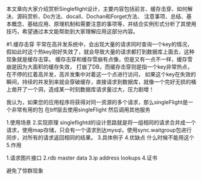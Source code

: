 本文章向大家介绍赏析Singleflight设计，主要内容包括前言、缓存击穿、如何解决、源码赏析、Do方法、docall、Dochan和Forget方法、
注意事项、总结、基本概念、基础应用、原理机制和需要注意的事项等，并结合实例形式分析了其使用技巧，希望通过本文能帮助到大家理解应用这部分内容。

#1.缓存击穿
平常在高并发系统中，会出现大量的请求同时查询一个key的情况，假如此时这个热key刚好失效了，就会导致大量的请求都打到数据库上面去，这种现象就是缓存击穿。
缓存击穿和缓存雪崩有点像，但是又有一点不一样，缓存雪崩是因为大面积的缓存失效，
打崩了DB，而缓存击穿则是指一个key非常热点，在不停的扛着高并发，高并发集中对着这一个点进行访问，
如果这个key在失效的瞬间，持续的并发到来就会穿破缓存，直接请求到数据库，就像一个完好无损的桶上凿开了一个洞，造成某一时刻数据库请求量过大，压力剧增！

我认为，如果您的应用程序将获得对同一资源的多个请求，那么singleFlight是一个非常有用的包
在bff层去使用singleFlight 然后调用其他服务

1.使用场景
2.实现原理
singleflightd的设计思路就是将一组相同的请求合并成一个请求，使用map存储，只会有一个请求到达mysql，使用sync.waitgroup包进行同步，对所有的请求返回相同的结果。
3.具体例子
4.优缺点 什么时候不能用这个
5.作用

1.请求图片接口
2.rdb master data
3.ip address lookups
4.证书

避免了惊群现象

